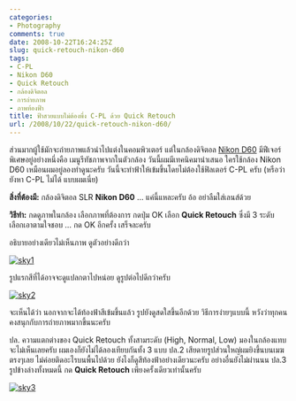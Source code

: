 ```yaml
---
categories:
- Photography
comments: true
date: 2008-10-22T16:24:25Z
slug: quick-retouch-nikon-d60
tags:
- C-PL
- Nikon D60
- Quick Retouch
- กล้องดิจิตอล
- การถ่ายภาพ
- ภาพท้องฟ้า
title: ฟ้าสวยแบบไม่ต้องพึ่ง C-PL ด้วย Quick Retouch
url: /2008/10/22/quick-retouch-nikon-d60/
---
```


ส่วนมากผู้ใช้มักจะถ่ายภาพแล้วนำไปแต่งในคอมพิวเตอร์ แต่ในกล้องดิจิตอล [Nikon D60](https://armno.in.th/20081021/%E0%B8%A3%E0%B8%B5%E0%B8%A7%E0%B8%B4%E0%B8%A7-nikon-d60-%E0%B9%80%E0%B8%AB%E0%B8%A3%E0%B8%AD%E0%B9%80%E0%B8%99%E0%B8%B5%E0%B9%88%E0%B8%A2) มีฟีเจอร์พิเศษอยู่อย่างหนึ่งคือ เมนูรีทัชภาพจากในตัวกล้อง วันนี้ผมมีเทคนิคมานำเสนอ ใครใช้กล้อง Nikon D60 เหมือนผมอยู่ลองทำดูนะครับ วันนี้จะทำฟ้าให้เข้มขึ้นโดยไม่ต้องใช้ฟิลเตอร์ C-PL ครับ (หรือว่ายังหา C-PL ไม่ได้ แบบผมเนี่ย)

**สิ่งที่ต้องมี:** กล้องดิจิตอล SLR **Nikon D60** … แค่นี้แหละครับ อ้อ อย่าลืมใส่เลนส์ด้วย

**วิธีทำ:** กดดูภาพในกล้อง เลือกภาพที่ต้องการ กดปุ่ม OK เลือก **Quick Retouch** ซึ่งมี 3 ระดับ เลือกเอาตามใจชอบ … กด OK อีกครั้ง เสร็จละครับ

อธิบายอย่างเดียวไม่เห็นภาพ ดูตัวอย่างดีกว่า

[![sky1](https://armno.in.th/wp-content/uploads/2008/10/sky1-thumb.jpg)](https://armno.in.th/wp-content/uploads/2008/10/sky1.jpg)

รูปแรกสีที่ได้อาจจะดูแปลกตาไปหน่อย ดูรูปต่อไปดีกว่าครับ

[![sky2](https://armno.in.th/wp-content/uploads/2008/10/sky2-thumb.jpg)](https://armno.in.th/wp-content/uploads/2008/10/sky2.jpg)

จะเห็นได้ว่า นอกจากจะได้ท้องฟ้าสีเข้มขึ้นแล้ว รูปยังดูสดใสขึ้นอีกด้วย วิธีการง่ายๆแบบนี้ หวังว่าทุกคนคงสนุกกับการถ่ายภาพมากขึ้นนะครับ

ปล. ความแตกต่างของ Quick Retouch ทั้งสามระดับ (High, Normal, Low) มองในกล้องแทบจะไม่เห็นเลยครับ ผมเองก็ยังไม่ได้ลองเทียบกันทั้ง 3 แบบ
ปล.2 เสียดายรูปส่วนใหญ่ผมยิงขึ้นบนเมฆตรงๆเลย ไม่ค่อยติดอะไรบนพื้นไปด้วย ยังไงก็ดูสีท้องฟ้าอย่างเดียวนะครับ อย่างอื่นยังไม่ผ่านนน
ปล.3 รูปข้างล่างทั้งหมดนี้ กด **Quick Retouch** เพียงครั้งเดียวเท่านั้นครับ

[![sky3](https://armno.in.th/wp-content/uploads/2008/10/sky3-thumb.jpg)](https://armno.in.th/wp-content/uploads/2008/10/sky3.jpg)
